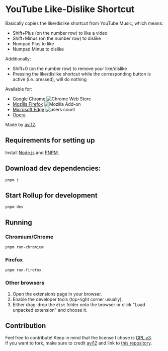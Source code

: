 # YouTube Like-Dislike Shortcut
Basically copies the like/dislike shortcut from YouTube Music, which means:  
* Shift+Plus (on the number row) to like a video
* Shift+Minus (on the number row) to dislike
* Numpad Plus to like
* Numpad Minus to dislike

Additionally:
* Shift+0 (on the number row) to remove your like/dislike
* Pressing the like/dislike shortcut while the corresponding button is active (i.e. pressed), will do nothing

Available for:
- [Google Chrome](https://chrome.google.com/webstore/detail/fdkpkpelkkdkjhpacficichkfifijipc) ![Chrome Web Store](https://img.shields.io/chrome-web-store/users/fdkpkpelkkdkjhpacficichkfifijipc?color=white&label=users&style=flat-square)
- [Mozilla Firefox](https://addons.mozilla.org/addon/youtube-like-dislike-shortcut) ![Mozilla Add-on](https://img.shields.io/amo/users/youtube-like-dislike-shortcut?color=white&label=users&style=flat-square)
- [Microsoft Edge](https://microsoftedge.microsoft.com/addons/detail/pdoiddhhpjkclobjlomfkgfldjoggfig) ![users count](https://img.shields.io/badge/dynamic/json?label=users&query=activeInstallCount&style=flat-square&color=white&url=https://microsoftedge.microsoft.com/addons/getproductdetailsbycrxid/pdoiddhhpjkclobjlomfkgfldjoggfig)
- [Opera](https://addons.opera.com/en/extensions/details/youtube-like-dislike-shortcut)

Made by [avi12](https://avi12.com).

## Requirements for setting up
Install [Node.js](https://nodejs.org) and [PNPM](https://pnpm.js.org/en/installation).

## Download dev dependencies:
```shell script
pnpm i
```
## Start Rollup for development
```shell script
pnpm dev
````
## Running
### Chromium/Chrome
```shell script
pnpm run-chromium
```
### Firefox
```shell script
pnpm run-firefox
```
### Other browsers
1. Open the extensions page in your browser.
1. Enable the developer tools (top-right corner usually).
1. Either drag-drop the `dist` folder onto the browser or click "Load unpacked extension" and choose it.

## Contribution
Feel free to contribute! Keep in mind that the license I chose is [GPL v3](/LICENSE).  
If you want to fork, make sure to credit [avi12](https://avi12.com) and link to [this repository](https://github.com/avi12/youtube-like-dislike-shortcut).